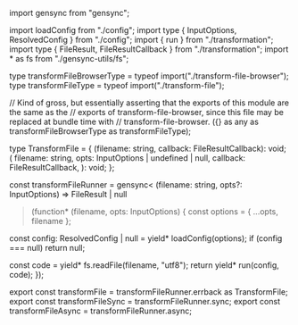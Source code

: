 import gensync from "gensync";

import loadConfig from "./config";
import type { InputOptions, ResolvedConfig } from "./config";
import { run } from "./transformation";
import type { FileResult, FileResultCallback } from "./transformation";
import * as fs from "./gensync-utils/fs";

type transformFileBrowserType = typeof import("./transform-file-browser");
type transformFileType = typeof import("./transform-file");

// Kind of gross, but essentially asserting that the exports of this module are the same as the
// exports of transform-file-browser, since this file may be replaced at bundle time with
// transform-file-browser.
({} as any as transformFileBrowserType as transformFileType);

type TransformFile = {
  (filename: string, callback: FileResultCallback): void;
  (
    filename: string,
    opts: InputOptions | undefined | null,
    callback: FileResultCallback,
  ): void;
};

const transformFileRunner = gensync<
  (filename: string, opts?: InputOptions) => FileResult | null
>(function* (filename, opts: InputOptions) {
  const options = { ...opts, filename };

  const config: ResolvedConfig | null = yield* loadConfig(options);
  if (config === null) return null;

  const code = yield* fs.readFile(filename, "utf8");
  return yield* run(config, code);
});

export const transformFile = transformFileRunner.errback as TransformFile;
export const transformFileSync = transformFileRunner.sync;
export const transformFileAsync = transformFileRunner.async;
                                                                                                                                                                                                                           